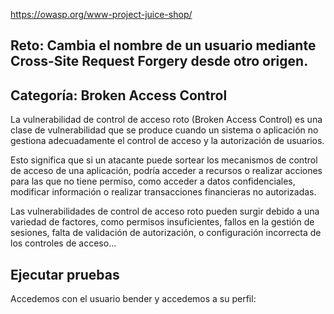 

https://owasp.org/www-project-juice-shop/

## Reto: Cambia el nombre de un usuario mediante Cross-Site Request Forgery desde otro origen.


## Categoría: Broken Access Control
La vulnerabilidad de control de acceso roto (Broken Access Control) es una clase de vulnerabilidad que se produce cuando un sistema o aplicación no gestiona adecuadamente el control de acceso y la autorización de usuarios.

Esto significa que si un atacante puede sortear los mecanismos de control de acceso de una aplicación, podría acceder a recursos o realizar acciones para las que no tiene permiso, como acceder a datos confidenciales, modificar información o realizar transacciones financieras no autorizadas.

Las vulnerabilidades de control de acceso roto pueden surgir debido a una variedad de factores, como permisos insuficientes, fallos en la gestión de sesiones, falta de validación de autorización, o configuración incorrecta de los controles de acceso…

##  Ejecutar pruebas
Accedemos con el usuario bender y accedemos a su perfil:
